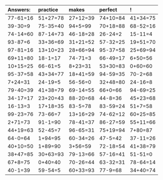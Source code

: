 | Answers: | practice | makes | perfect | ! |
| :--- | :--- | :--- | :--- | :--- |
| 77-61=16 | 51+27=78 | 27+12=39 | 74+10=84 | 41+34=75 | 
| 39-30=9 | 75-35=40 | 94+5=99 | 70+18=88 | 68-52=16 | 
| 74-14=60 | 87-14=73 | 46-18=28 | 26-24=2 | 15-11=4 | 
| 93-87=6 | 33+36=69 | 31+21=52 | 57-32=25 | 19+51=70 | 
| 97-81=16 | 13+10=23 | 28+66=94 | 95-37=58 | 25+69=94 | 
| 69+11=80 | 18-1=17 | 74-71=3 | 66-49=17 | 6+50=56 | 
| 10+15=25 | 66-61=5 | 8+23=31 | 53+30=83 | 0+60=60 | 
| 95-37=58 | 43+34=77 | 18+41=59 | 94-59=35 | 70-2=68 | 
| 7+24=31 | 24-19=5 | 56-56=0 | 32+48=80 | 24-16=8 | 
| 79-40=39 | 41+38=79 | 69-14=55 | 66+0=66 | 94-69=25 | 
| 34-17=17 | 23+20=43 | 88-20=68 | 44-8=36 | 45+23=68 | 
| 16-13=3 | 17+18=35 | 83-5=78 | 83-59=24 | 51+7=58 | 
| 99-23=76 | 73-66=7 | 13+16=29 | 74-62=12 | 60+25=85 | 
| 2+71=73 | 91-1=90 | 78-41=37 | 86-27=59 | 55+11=66 | 
| 44+19=63 | 52-45=7 | 96-65=31 | 75+19=94 | 7+80=87 | 
| 64-0=64 | 1+94=95 | 60-34=26 | 47-5=42 | 37-11=26 | 
| 40+10=50 | 1+89=90 | 3+56=59 | 72-18=54 | 41+38=79 | 
| 38+47=85 | 30+63=93 | 79-13=66 | 57-16=41 | 51-51=0 | 
| 67+8=75 | 0+40=40 | 70-26=44 | 63-32=31 | 78-64=14 | 
| 40-1=39 | 59-54=5 | 60+33=93 | 77-9=68 | 34+40=74 | 
